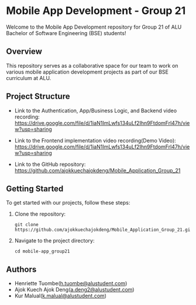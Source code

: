 # Mobile App Development - Group 21

Welcome to the Mobile App Development repository for Group 21 of ALU Bachelor of Software Engineering (BSE) students!

## Overview

This repository serves as a collaborative space for our team to work on various mobile application development projects as part of our BSE curriculum at ALU.

## Project Structure

- Link to the Authentication, App/Business Logic, and Backend video recording: https://drive.google.com/file/d/1iaN1ImLwfs134uLf2Ihn9FtdomFrl47h/view?usp=sharing


- Link to the Frontend implementation video recording(Demo Video): https://drive.google.com/file/d/1iaN1ImLwfs134uLf2Ihn9FtdomFrl47h/view?usp=sharing
  
  
- Link to the GitHub repository: https://github.com/ajokkuechajokdeng/Mobile_Application_Group_21

## Getting Started

To get started with our projects, follow these steps:

1. Clone the repository:

   ```
   git clone https://github.com/ajokkuechajokdeng/Mobile_Application_Group_21.git

   ```

2. Navigate to the project directory:

   ```
   cd mobile-app_group21

   ```

## Authors

- Henriette Tuombe(h.tuombe@alustudent.com)
- Ajok Kuech Ajok Deng(a.deng2@alustudent.com)
- Kur Malual(k.malual@alustudent.com)
